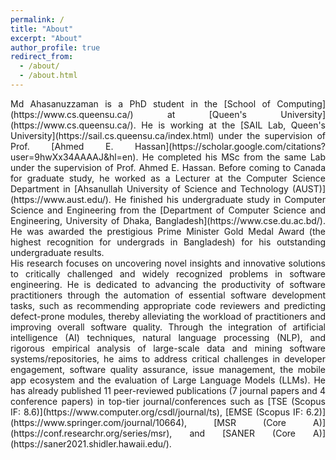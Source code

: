 ```yaml
---
permalink: /
title: "About"
excerpt: "About"
author_profile: true
redirect_from: 
  - /about/
  - /about.html
---
```


<div style="text-align: justify;">
Md Ahasanuzzaman is a PhD student in the [School of Computing](https://www.cs.queensu.ca/) at [Queen's University](https://www.cs.queensu.ca/). He is working at the [SAIL Lab, Queen's University](https://sail.cs.queensu.ca/index.html) under the supervision of Prof. [Ahmed E. Hassan](https://scholar.google.com/citations?user=9hwXx34AAAAJ&hl=en). He completed his MSc from the same Lab under the supervision of Prof. Ahmed E. Hassan. Before coming to Canada for graduate study, he worked as a Lecturer at the Computer Science Department in [Ahsanullah University of Science and Technology (AUST)](https://www.aust.edu/). He finished his undergraduate study in Computer Science and Engineering from the [Department of Computer Science and Engineering, University of Dhaka, Bangladesh](https://www.cse.du.ac.bd/). He was awarded the prestigious Prime Minister Gold Medal Award (the highest recognition for undergrads in Bangladesh) for his outstanding undergraduate results.
</div>

<div style="text-align: justify;">
His research focuses on uncovering novel insights and innovative solutions to critically challenged and widely recognized problems in software engineering. He is dedicated to advancing the productivity of software practitioners through the automation of essential software development tasks, such as recommending appropriate code reviewers and predicting defect-prone modules, thereby alleviating the workload of practitioners and improving overall software quality. Through the integration of artificial intelligence (AI) techniques, natural language processing (NLP), and rigorous empirical analysis of large-scale data and mining software systems/repositories, he aims to address critical challenges in developer engagement, software quality assurance, issue management, the mobile app ecosystem and the evaluation of Large Language Models (LLMs). He has already published 11 peer-reviewed publications (7 journal papers and 4 conference papers) in top-tier journal/conferences such as  [TSE (Scopus IF: 8.6)](https://www.computer.org/csdl/journal/ts), [EMSE (Scopus IF: 6.2)](https://www.springer.com/journal/10664), [MSR (Core A)](https://conf.researchr.org/series/msr), and [SANER (Core A)](https://saner2021.shidler.hawaii.edu/).
</div>
